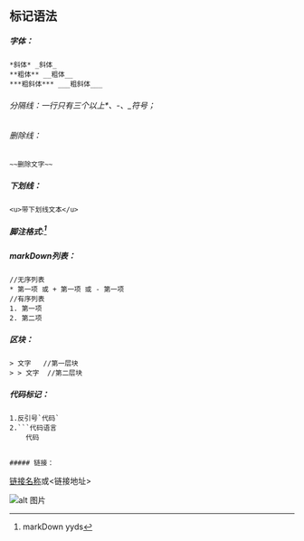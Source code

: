 ## 标记语法 

##### 字体：

```
*斜体* _斜体_
**粗体** __粗体__
***粗斜体*** ___粗斜体___

```

###### 分隔线：一行只有三个以上*、-、_符号；

######  删除线：

```
~~删除文字~~
```

##### 下划线：

```
<u>带下划线文本</u>
```

##### 脚注格式:[^RUNOOB]

[^RUNOOB]:markDown yyds



##### markDown列表：

```
//无序列表
* 第一项 或 + 第一项 或 - 第一项
//有序列表
1. 第一项
2. 第二项
```

##### 区块：

```
> 文字   //第一层块
> > 文字  //第二层块
```

##### 代码标记：

```
1.反引号`代码`
2.```代码语言
	代码
```
```

##### 链接：

```
[链接名称](链接地址)或<链接地址>

![alt 图片](https://gimg2.baidu.com/image_search/src=http%3A%2F%2Fpic1.win4000.com%2Fwallpaper%2F2018-10-19%2F5bc944e847489.jpg%3Fdown&refer=http%3A%2F%2Fpic1.win4000.com&app=2002&size=f9999,10000&q=a80&n=0&g=0n&fmt=jpeg?sec=1637127344&t=43aaeee6eae804caf7a59ecc0ca78e0d "风景")
